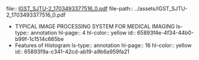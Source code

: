 file:: [IGST_SJTU-2_1703493377516_0.pdf](../assets/IGST_SJTU-2_1703493377516_0.pdf)
file-path:: ../assets/IGST_SJTU-2_1703493377516_0.pdf

- TYPICAL IMAGE PROCESSING SYSTEM FOR MEDICAL IMAGING
  ls-type:: annotation
  hl-page:: 4
  hl-color:: yellow
  id:: 65893f4e-4f34-44b0-b99f-1c1514c665be
- Features of Histogram
  ls-type:: annotation
  hl-page:: 16
  hl-color:: yellow
  id:: 65893f9a-c341-42cd-ab19-a9b6a959fa21